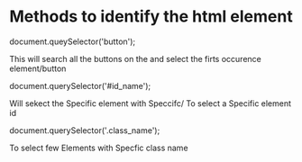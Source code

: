 # Methods to identify the html element 
document.queySelector('button');
<p> This will search all the buttons on the and select the firts occurence element/button</p>
document.querySelector('#id_name');
<p> Will sekect the Specific element with Speccifc/ To select a Specific element id</p>
document.querySelector('.class_name');
<p>To select few Elements with Specfic class name </p>
    
